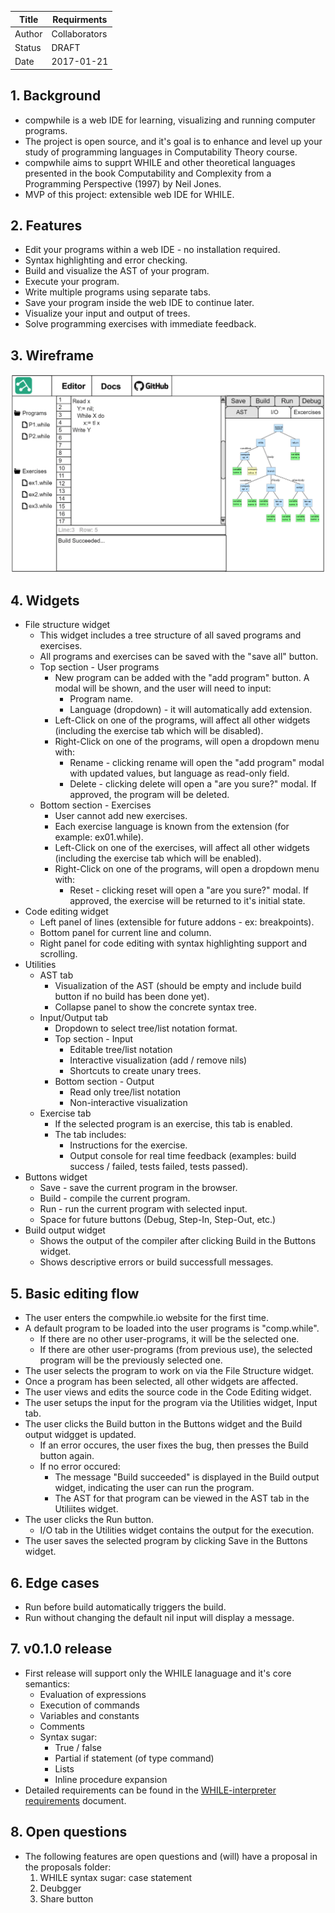 | Title  | Requirments                 |
|--------|-----------------------------|
| Author | Collaborators               |
| Status | DRAFT                       |
| Date   | 2017-01-21                  |

## 1. Background
* compwhile is a web IDE for learning, visualizing and running computer
  programs.
* The project is open source, and it's goal is to enhance and level up your study of programming languages in Computability Theory course.
* compwhile aims to supprt WHILE and other theoretical languages presented in the book Computability and Complexity from a Programming Perspective (1997) by Neil Jones.
* MVP of this project: extensible web IDE for WHILE.

## 2. Features
* Edit your programs within a web IDE - no installation required.
* Syntax highlighting and error checking.
* Build and visualize the AST of your program.
* Execute your program.
* Write multiple programs using separate tabs.
* Save your program inside the web IDE to continue later.
* Visualize your input and output of trees.
* Solve programming exercises with immediate feedback.

## 3. Wireframe
![alt text](https://github.com/compwhile/docs/raw/master/wireframe.png "compwhile")

## 4. Widgets
* File structure widget
  * This widget includes a tree structure of all saved programs and exercises.
  * All programs and exercises can be saved with the "save all" button.
  * Top section - User programs
    * New program can be added with the "add program" button. A modal will be shown, and the user will need to input:
      * Program name.
      * Language (dropdown) - it will automatically add extension.
    * Left-Click on one of the programs, will affect all other widgets
      (including the exercise tab which will be disabled).
    * Right-Click on one of the programs, will open a dropdown menu with:
      * Rename - clicking rename will open the "add program" modal with updated values, but language as read-only field.
      * Delete - clicking delete will open a "are you sure?" modal. If approved,
        the program will be deleted.
  * Bottom section - Exercises
    * User cannot add new exercises.
    * Each exercise language is known from the extension (for example: ex01.while).
    * Left-Click on one of the exercises, will affect all other widgets
      (including the exercise tab which will be enabled).
    * Right-Click on one of the programs, will open a dropdown menu with:
      * Reset - clicking reset will open a "are you sure?" modal. If approved,
        the exercise will be returned to it's initial state.
* Code editing widget
  * Left panel of lines (extensible for future addons - ex: breakpoints).
  * Bottom panel for current line and column.
  * Right panel for code editing with syntax highlighting support and
    scrolling.
* Utilities
  * AST tab
    * Visualization of the AST (should be empty and include build button if no build has been done yet).
    * Collapse panel to show the concrete syntax tree.
  * Input/Output tab
    * Dropdown to select tree/list notation format.
    * Top section - Input
      * Editable tree/list notation
      * Interactive visualization (add / remove nils)
      * Shortcuts to create unary trees.
    * Bottom section - Output
      * Read only tree/list notation
      * Non-interactive visualization
  * Exercise tab
    * If the selected program is an exercise, this tab is enabled.
    * The tab includes:
      * Instructions for the exercise.
      * Output console for real time feedback (examples: build success / failed, tests failed, tests passed).
* Buttons widget
  * Save - save the current program in the browser.
  * Build - compile the current program.
  * Run - run the current program with selected input.
  * Space for future buttons (Debug, Step-In, Step-Out, etc.)
* Build output widget
  * Shows the output of the compiler after clicking Build in the Buttons
    widget.
  * Shows descriptive errors or build successfull messages.

## 5. Basic editing flow
* The user enters the compwhile.io website for the first time.
* A default program to be loaded into the user programs is "comp.while".
  * If there are no other user-programs, it will be the selected one.
  * If there are other user-programs (from previous use), the selected program will be the previously selected one.
* The user selects the program to work on via the File Structure widget.
* Once a program has been selected, all other widgets are affected.
* The user views and edits the source code in the Code Editing widget.
* The user setups the input for the program via the Utilities widget, Input
  tab.
* The user clicks the Build button in the Buttons widget and the Build output widgget is updated.
  * If an error occures, the user fixes the bug, then presses the Build button again.
  * If no error occured:
    * The message "Build succeeded" is displayed in the Build output widget, indicating the user can run the program.
    * The AST for that program can be viewed in the AST tab in the Utiliites
      widget.
* The user clicks the Run button.
  * I/O tab in the Utilities widget contains the output for the execution.
* The user saves the selected program by clicking Save in the Buttons widget.

## 6. Edge cases
* Run before build automatically triggers the build.
* Run without changing the default nil input will display a message.

## 7. v0.1.0 release
* First release will support only the WHILE lanaguage and it's core semantics:
  * Evaluation of expressions
  * Execution of commands
  * Variables and constants
  * Comments
  * Syntax sugar:
    * True / false
    * Partial if statement (of type command)
    * Lists
    * Inline procedure expansion
* Detailed requirements can be found in the [WHILE-interpreter
  requirements](while-interpreter/requirements.md) document.

## 8. Open questions
* The following features are open questions and (will) have a proposal in the
  proposals folder:
  1. WHILE syntax sugar: case statement
  2. Deubgger
  3. Share button
